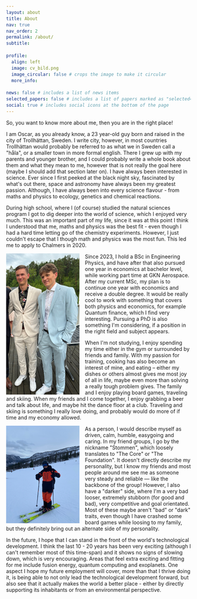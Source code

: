 ```yaml
---
layout: about
title: About
nav: true
nav_order: 2
permalink: /about/
subtitle:
  
profile:
  align: left
  image: cv_bild.png
  image_circular: false # crops the image to make it circular
  more_info:

news: false # includes a list of news items
selected_papers: false # includes a list of papers marked as "selected={true}"
social: true # includes social icons at the bottom of the page
---
```

So, you want to know more about me, then you are in the right place!

I am Oscar, as you already know, a 23 year-old guy born and raised in the city of Trollhättan, Sweden. I write city, however, in most countries Trollhättan would probably be referred to as what we in Sweden call a "håla", or a smaller town in more formal english. There I grew up with my parents and younger brother, and I could probably write a whole book about them and what they mean to me, however that is not really the goal here (maybe I should add that section later on). I have always been interested in science. Ever since I first peeked at the black night sky, fascinated by what's out there, space and astronomy have always been my greatest passion. Although, I have always been into every science flavour - from maths and physics to ecology, genetics and chemical reactions.

During high school, where I (of course) studied the natural sciences program I got to dig deeper into the world of science, which I enjoyed very much. This was an important part of my life, since it was at this point I think I understood that me, maths and physics was the best fit - even though I had a hard time letting go of the chemistry experiments. However, I just couldn't escape that I though math and physics was the most fun. This led me to apply to Chalmers in 2020.

<img src="/assets/img/about_2.jpeg" alt="Me and my brother (usually not this handsome)." style="float: left; margin-right: 15px; width: 200px;">

Since 2023, I hold a BSc in Engineering Physics, and have after that also pursued one year in economics at bachelor level, while working part time at GKN Aerospace. After my current MSc, my plan is to continue one year with economics and receive a double degree. It would be really cool to work with something that covers both physics and economics, for example Quantum finance, which I find very interesting. Pursuing a PhD is also something I'm considering, if a position in the right field and subject appears.

When I'm not studying, I enjoy spending my time either in the gym or surrounded by friends and family. With my passion for training, cooking has also become an interest of mine, and eating – either my dishes or others almost gives me most joy of all in life, maybe even more than solving a really tough problem gives. The family and I enjoy playing board games, traveling and skiing. When my friends and I come together, I enjoy grabbing a beer and talk about life, and maybe hit the dance floor at a club. Traveling and skiing is something I really love doing, and probably would do more of if time and my economy allowed.

<img src="/assets/img/about_1.jpeg" alt="Me skiing in Norway." style="float: left; margin-right: 15px; width: 200px;">

As a person, I would describe myself as driven, calm, humble, easygoing and caring. In my friend groups, I go by the nickname "Stommen", which loosely translates to "The Core" or "The Foundation". It doesn't directly describe my personality, but I know my friends and most people around me see me as someone very steady and reliable — like the backbone of the group! However, I also have a "darker" side, where I'm a very bad looser, extremely stubborn (for good and bad), very competitive and goal orientated. Most of these maybe aren't "bad" or "dark" traits, even though I have crashed some board games while loosing to my family, but they definitely bring out an alternate side of my personality.

In the future, I hope that I can stand in the front of the world's technological development. I think the last 10 - 20 years has been very exciting (although I can't remember most of this time-span) and it shows no signs of slowing down, which is very encouraging. Areas that feel extra exciting and fitting for me include fusion energy, quantum computing and exoplanets. One aspect I hope my future employment will cover, more than that I thrive doing it, is being able to not only lead the technological development forward, but also see that it actually makes the world a better place - either by directly supporting its inhabitants or from an environmental perspective.
